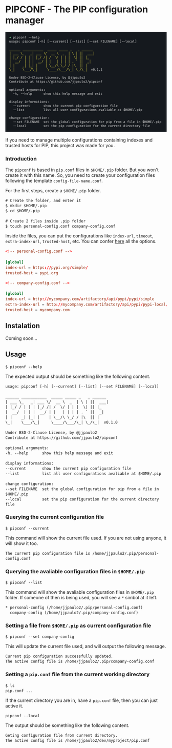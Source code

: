 # PIPCONF - The PIP configuration manager

![](screenshot.png)

If you need to manage multiple configurations containing indexes and trusted hosts for PIP, this project was made for you.

### Introduction

The `pipconf` is based in `pip.conf` files in `$HOME/.pip` folder. But you won't create it with this name. So, you need to create your configuration files following the template `config-file-name.conf`. 

For the first steps, create a `$HOME/.pip` folder.
```shell
# Create the folder, and enter it
$ mkdir $HOME/.pip
$ cd $HOME/.pip

# Create 2 files inside .pip folder
$ touch personal-config.conf company-config.conf
```

Inside the files, you can put the configurations like `index-url`, `timeout`, `extra-index-url`, `trusted-host`, etc. You can confer [here](https://pip.pypa.io/en/stable/user_guide/#configuration) all the options.

```toml
<!-- personal-config.conf -->

[global]
index-url = https://pypi.org/simple/
trusted-host = pypi.org
```

```toml
<!-- company-config.conf -->

[global]
index-url = http://mycompany.com/artifactory/api/pypi/pypi/simple
extra-index-url = http://mycompany.com/artifactory/api/pypi/pypi-local/simple/
trusted-host = mycompany.com
```

## Instalation

Coming soon...

## Usage

```shell
$ pipconf --help
```
The expected output should be something like the following content.

    usage: pipconf [-h] [--current] [--list] [--set FILENAME] [--local]

    ______ ___________  _____ _____ _   _ ______
    | ___ \_   _| ___ \/  __ \  _  | \ | ||  ___|
    | |_/ / | | | |_/ /| /  \/ | | |  \| || |_
    |  __/  | | |  __/ | |   | | | | . ` ||  _|
    | |    _| |_| |    | \__/\ \_/ / |\  || |
    \_|    \___/\_|     \____/\___/\_| \_/\_|  v0.1.0

    Under BSD-2-Clause License, by @jjpaulo2
    Contribute at https://github.com/jjpaulo2/pipconf

    optional arguments:
    -h, --help      show this help message and exit

    display informations:
    --current       show the current pip configuration file
    --list          list all user configurations avaliable at $HOME/.pip

    change configuration:
    --set FILENAME  set the global configuration for pip from a file in $HOME/.pip
    --local         set the pip configuration for the current directory file


### Querying the current configuration file

```shell
$ pipconf --current
```

This command will show the current file used. If you are not using anyone, it will show it too.

    The current pip configuration file is /home/jjpaulo2/.pip/personal-config.conf

### Querying the avaliable configuration files in `$HOME/.pip`

```shell
$ pipconf --list
```

This command will show the avaliable configuration files in `$HOME/.pip` folder. If someone of then is being used, you will see a `*` simbol at it left.

    * personal-config (/home/jjpaulo2/.pip/personal-config.conf)
      company-config (/home/jjpaulo2/.pip/company-config.conf)

### Setting a file from `$HOME/.pip` as current configuration file

```shell
$ pipconf --set company-config
```

This will update the current file used, and will output the following message.

    Current pip configuration successfully updated.
    The active config file is /home/jjpaulo2/.pip/company-config.conf

### Setting a `pip.conf` file from the current working directory

```shell
$ ls
pip.conf ...
```

If the current directory you are in, have a `pip.conf` file, then you can just active it.

```shell
pipconf --local
```

The output should be something like the following content.

    Geting configuration file from current directory.
    The active config file is /home/jjpaulo2/dev/myproject/pip.conf